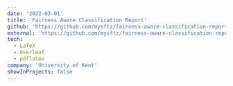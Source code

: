 ```yaml
---
date: '2022-03-01'
title: 'Fairness Aware Classification Report'
github: 'https://github.com/mysftz/fairness-aware-classification-report'
external: 'https://github.com/mysftz/fairness-aware-classification-report/document/main.pdf'
tech:
  - LaTeX
  - Overleaf
  - pdflatex
company: 'University of Kent'
showInProjects: false
---
```

